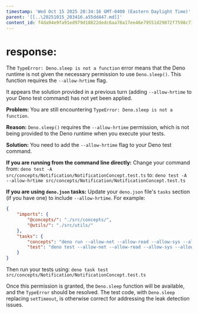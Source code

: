 ```yaml
---
timestamp: 'Wed Oct 15 2025 20:34:16 GMT-0400 (Eastern Daylight Time)'
parent: '[[..\20251015_203416.a55dd447.md]]'
content_id: f4da94e9fa91ed979d18822dedc6aa78a17ee46e79551d29072f7598c71482ed
---
```


# response:

The `TypeError: Deno.sleep is not a function` error means that the Deno runtime is not given the necessary permission to use `Deno.sleep()`. This function requires the `--allow-hrtime` flag.

It appears the solution provided in a previous turn (adding `--allow-hrtime` to your Deno test command) has not yet been applied.

**Problem:** You are still encountering `TypeError: Deno.sleep is not a function`.

**Reason:** `Deno.sleep()` requires the `--allow-hrtime` permission, which is not being provided to the Deno runtime when you execute your tests.

**Solution:** You need to add the `--allow-hrtime` flag to your Deno test command.

**If you are running from the command line directly:**
Change your command from:
`deno test -A src/concepts/Notification/NotificationConcept.test.ts`
to:
`deno test -A --allow-hrtime src/concepts/Notification/NotificationConcept.test.ts`

**If you are using `deno.json` tasks:**
Update your `deno.json` file's `tasks` section (if you have one) to include `--allow-hrtime`. For example:

```json
{
    "imports": {
        "@concepts/": "./src/concepts/",
        "@utils/": "./src/utils/"
    },
    "tasks": {
        "concepts": "deno run --allow-net --allow-read --allow-sys --allow-env src/concept_server.ts --port 8000 --baseUrl /api",
        "test": "deno test --allow-net --allow-read --allow-sys --allow-env --allow-hrtime"
    }
}
```

Then run your tests using: `deno task test src/concepts/Notification/NotificationConcept.test.ts`

Once this permission is granted, the `Deno.sleep` function will be available, and the `TypeError` should be resolved. The test code, with `Deno.sleep` replacing `setTimeout`, is otherwise correct for addressing the leak detection issues.
